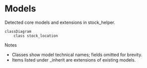 # Models

Detected core models and extensions in stock_helper.

```mermaid
classDiagram
    class stock_location
```

Notes
- Classes show model technical names; fields omitted for brevity.
- Items listed under _inherit are extensions of existing models.
